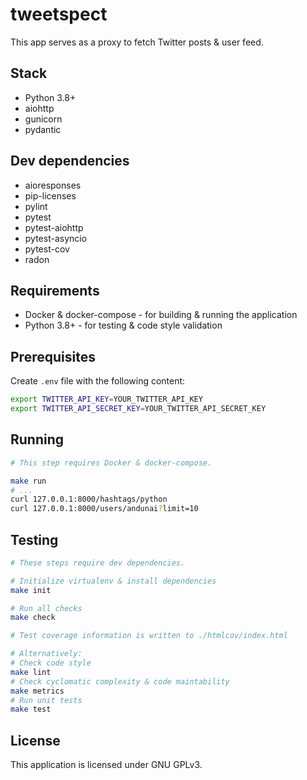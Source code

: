 # tweetspect

This app serves as a proxy to fetch Twitter posts & user feed.

## Stack

- Python 3.8+
- aiohttp
- gunicorn
- pydantic

## Dev dependencies

- aioresponses
- pip-licenses
- pylint
- pytest
- pytest-aiohttp
- pytest-asyncio
- pytest-cov
- radon

## Requirements

- Docker & docker-compose - for building & running the application
- Python 3.8+ - for testing & code style validation

## Prerequisites

Create `.env` file with the following content:

```sh
export TWITTER_API_KEY=YOUR_TWITTER_API_KEY
export TWITTER_API_SECRET_KEY=YOUR_TWITTER_API_SECRET_KEY
```

## Running

```sh
# This step requires Docker & docker-compose.

make run
# ...
curl 127.0.0.1:8000/hashtags/python
curl 127.0.0.1:8000/users/andunai?limit=10
```

## Testing

```sh
# These steps require dev dependencies.

# Initialize virtualenv & install dependencies
make init

# Run all checks
make check

# Test coverage information is written to ./htmlcov/index.html

# Alternatively:
# Check code style
make lint
# Check cyclomatic complexity & code maintability
make metrics
# Run unit tests
make test
```

## License

This application is licensed under GNU GPLv3.
